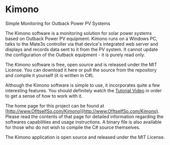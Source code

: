 # Kimono
Simple Monitoring for Outback Power PV Systems

The Kimono software is a monitoring solution for solar power systems based on Outback Power PV equipment. Kimono runs on a Windows PC, talks to the Mate3s controller via that device's 
integrated web server and displays and records data sent to it from the PV system. It cannot update the configuration of the Outback equipment - it is purely read only.

The Kimono software is free, open source and is released under the MIT License. You can download it here or pull the source from the repository and compile it yourself (it is written in C#).

Although the Kimono software is simple to use, it incorporates quite a few interesting features. You should definitely watch the [Tutorial Video](https://www.youtube.com/watch?v=WtzF9pmowZg) in order to get a 
sense of how to work with it. 

The home page for this project can be found at [http://www.OfItselfSo.com/Kimono](http://www.OfItselfSo.com/Kimono). Please read the contents
of that page for detailed information regarding the softwares capabilities and usage instructions. A binary file is also available for those who do not wish to compile the C# source themselves.

The Kimono application is open source and released under the MIT License. 

